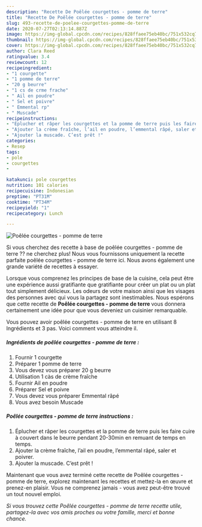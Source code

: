 ```yaml
---
description: "Recette De Poêlée courgettes - pomme de terre"
title: "Recette De Poêlée courgettes - pomme de terre"
slug: 493-recette-de-poelee-courgettes-pomme-de-terre
date: 2020-07-27T02:13:14.887Z
image: https://img-global.cpcdn.com/recipes/828ffaee75eb40bc/751x532cq70/poelee-courgettes-pomme-de-terre-photo-principale-de-la-recette.jpg
thumbnail: https://img-global.cpcdn.com/recipes/828ffaee75eb40bc/751x532cq70/poelee-courgettes-pomme-de-terre-photo-principale-de-la-recette.jpg
cover: https://img-global.cpcdn.com/recipes/828ffaee75eb40bc/751x532cq70/poelee-courgettes-pomme-de-terre-photo-principale-de-la-recette.jpg
author: Clara Reed
ratingvalue: 3.4
reviewcount: 12
recipeingredient:
- "1 courgette"
- "1 pomme de terre"
- "20 g beurre"
- "1 cs de crme frache"
- " Ail en poudre"
- " Sel et poivre"
- " Emmental rp"
- " Muscade"
recipeinstructions:
- "Éplucher et râper les courgettes et la pomme de terre puis les faire cuire à couvert dans le beurre pendant 20-30min en remuant de temps en temps."
- "Ajouter la crème fraîche, l’ail en poudre, l’emmental râpé, saler et poivrer."
- "Ajouter la muscade. C’est prêt !"
categories:
- Resep
tags:
- pole
- courgettes
- 

katakunci: pole courgettes  
nutrition: 101 calories
recipecuisine: Indonesian
preptime: "PT31M"
cooktime: "PT34M"
recipeyield: "1"
recipecategory: Lunch

---
```



![Poêlée courgettes - pomme de terre](https://img-global.cpcdn.com/recipes/828ffaee75eb40bc/751x532cq70/poelee-courgettes-pomme-de-terre-photo-principale-de-la-recette.jpg)

Si vous cherchez des recette à base de poêlée courgettes - pomme de terre ?? ne cherchez plus! Nous vous fournissons uniquement la recette parfaite poêlée courgettes - pomme de terre ici. Nous avons également une grande variété de recettes à essayer.

Lorsque vous comprenez les principes de base de la cuisine, cela peut être une expérience aussi gratifiante que gratifiante pour créer un plat ou un plat tout simplement délicieux. Les odeurs de votre maison ainsi que les visages des personnes avec qui vous la partagez sont inestimables. Nous espérons que cette recette de <strong> Poêlée courgettes - pomme de terre </strong> vous donnera certainement une idée pour que vous deveniez un cuisinier remarquable.

<!--inarticleads1-->

Vous pouvez avoir poêlée courgettes - pomme de terre en utilisant 8 Ingrédients et 3 pas. Voici comment vous atteindre il.

##### Ingrédients de poêlée courgettes - pomme de terre :

1. Fournir 1 courgette
1. Préparer 1 pomme de terre
1. Vous devez vous préparer 20 g beurre
1. Utilisation 1 càs de crème fraîche
1. Fournir  Ail en poudre
1. Préparer  Sel et poivre
1. Vous devez vous préparer  Emmental râpé
1. Vous avez besoin  Muscade




<!--inarticleads2-->

##### Poêlée courgettes - pomme de terre instructions :

1. Éplucher et râper les courgettes et la pomme de terre puis les faire cuire à couvert dans le beurre pendant 20-30min en remuant de temps en temps.
1. Ajouter la crème fraîche, l’ail en poudre, l’emmental râpé, saler et poivrer.
1. Ajouter la muscade. C’est prêt !




<!--inarticleads1-->

<p>
Maintenant que vous avez terminé cette recette de Poêlée courgettes - pomme de terre, explorez maintenant les recettes et mettez-la en œuvre et prenez-en plaisir. Vous ne comprenez jamais - vous avez peut-être trouvé un tout nouvel emploi.
</p>

<p>
<i>Si vous trouvez cette Poêlée courgettes - pomme de terre recette utile, partagez-la avec vos amis proches ou votre famille, merci et bonne chance.</i>
</p>
